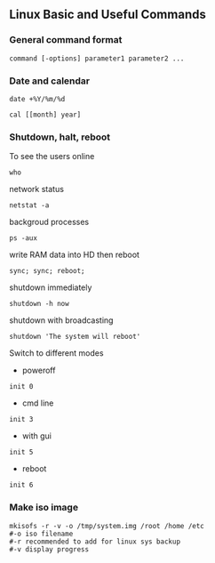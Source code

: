 ## Linux Basic and Useful Commands

### General command format
```
command [-options] parameter1 parameter2 ...
```

### Date and calendar 
```
date +%Y/%m/%d

cal [[month] year]
```

### Shutdown, halt, reboot
To see the users online
```
who
```
network status
```
netstat -a
```
backgroud processes
```
ps -aux
```
write RAM data into HD then reboot
```
sync; sync; reboot;
```
shutdown immediately
```
shutdown -h now
```
shutdown with broadcasting
```
shutdown 'The system will reboot'
```
Switch to different modes
- poweroff
```
init 0
```
- cmd line
```
init 3
```
- with gui
```
init 5
```
- reboot
```
init 6
```

### Make iso image
```
mkisofs -r -v -o /tmp/system.img /root /home /etc
#-o iso filename
#-r recommended to add for linux sys backup
#-v display progress
```